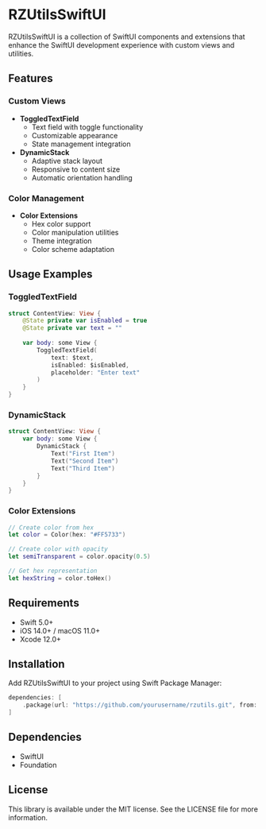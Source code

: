 # RZUtilsSwiftUI

RZUtilsSwiftUI is a collection of SwiftUI components and extensions that enhance the SwiftUI development experience with custom views and utilities.

## Features

### Custom Views

- **ToggledTextField**
  - Text field with toggle functionality
  - Customizable appearance
  - State management integration
- **DynamicStack**
  - Adaptive stack layout
  - Responsive to content size
  - Automatic orientation handling

### Color Management

- **Color Extensions**
  - Hex color support
  - Color manipulation utilities
  - Theme integration
  - Color scheme adaptation

## Usage Examples

### ToggledTextField

```swift
struct ContentView: View {
    @State private var isEnabled = true
    @State private var text = ""
    
    var body: some View {
        ToggledTextField(
            text: $text,
            isEnabled: $isEnabled,
            placeholder: "Enter text"
        )
    }
}
```

### DynamicStack

```swift
struct ContentView: View {
    var body: some View {
        DynamicStack {
            Text("First Item")
            Text("Second Item")
            Text("Third Item")
        }
    }
}
```

### Color Extensions

```swift
// Create color from hex
let color = Color(hex: "#FF5733")

// Create color with opacity
let semiTransparent = color.opacity(0.5)

// Get hex representation
let hexString = color.toHex()
```

## Requirements

- Swift 5.0+
- iOS 14.0+ / macOS 11.0+
- Xcode 12.0+

## Installation

Add RZUtilsSwiftUI to your project using Swift Package Manager:

```swift
dependencies: [
    .package(url: "https://github.com/yourusername/rzutils.git", from: "1.0.0")
]
```

## Dependencies

- SwiftUI
- Foundation

## License

This library is available under the MIT license. See the LICENSE file for more information. 